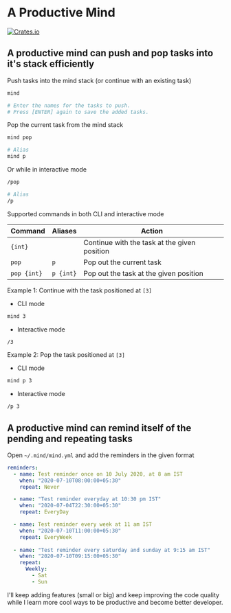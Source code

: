 A Productive Mind
=================

[![Crates.io](https://img.shields.io/crates/v/mind.svg)](https://crates.io/crates/mind)

A productive mind can push and pop tasks into it's stack efficiently
--------------------------------------------------------------------

Push tasks into the mind stack (or continue with an existing task)

```bash
mind

# Enter the names for the tasks to push.
# Press [ENTER] again to save the added tasks.
```

Pop the current task from the mind stack

```bash
mind pop

# Alias
mind p
```

Or while in interactive mode

```bash
/pop

# Alias
/p
```

Supported commands in both CLI and interactive mode

| Command                             | Aliases             | Action
|-------------------------------------|---------------------|------------------------------------------
| `{int}`                             |                     | Continue with the task at the given position
| `pop`                               | `p`                 | Pop out the current task
| `pop {int}`                         | `p {int}`           | Pop out the task at the given position

Example 1: Continue with the task positioned at `[3]`

* CLI mode

```bash
mind 3
```

* Interactive mode

```bash
/3
```

Example 2: Pop the task positioned at `[3]`

* CLI mode

```bash
mind p 3
```

* Interactive mode

```bash
/p 3
```

A productive mind can remind itself of the pending and repeating tasks
----------------------------------------------------------------------

Open `~/.mind/mind.yml` and add the reminders in the given format

```yaml
reminders:
  - name: Test reminder once on 10 July 2020, at 8 am IST
    when: "2020-07-10T08:00:00+05:30"
    repeat: Never

  - name: "Test reminder everyday at 10:30 pm IST"
    when: "2020-07-04T22:30:00+05:30"
    repeat: EveryDay

  - name: Test reminder every week at 11 am IST
    when: "2020-07-10T11:00:00+05:30"
    repeat: EveryWeek
  
  - name: "Test reminder every saturday and sunday at 9:15 am IST"
    when: "2020-07-10T09:15:00+05:30"
    repeat:
      Weekly:
        - Sat
        - Sun
```

I'll keep adding features (small or big) and keep improving the code quality
while I learn more cool ways to be productive and become better developer.
